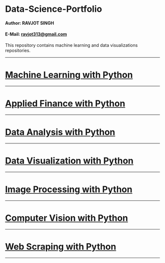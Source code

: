# Data-Science-Portfolio

#### Author: RAVJOT SINGH

#### E-Mail: ravjot313@gmail.com


This repository contains machine learning and data visualizations repositories.

------------------------------------------------------------------------------------

# [Machine Learning with Python](https://github.com/Ravjot03/Machine-Learning-with-Python)

------------------------------------------------------------------------------------

# [Applied Finance with Python]() 

------------------------------------------------------------------------------------

# [Data Analysis with Python](https://github.com/Ravjot03/Merging-DataFrames-with-pandas)

------------------------------------------------------------------------------------

# [Data Visualization with Python](https://github.com/Ravjot03/Data-Visualization-with-Python)

------------------------------------------------------------------------------------

# [Image Processing with Python](https://github.com/Ravjot03/Image-Processing)

------------------------------------------------------------------------------------

# [Computer Vision with Python](https://github.com/Ravjot03/Computer-Vision-with-Python)

------------------------------------------------------------------------------------

# [Web Scraping with Python](https://github.com/Ravjot03/Selenium-with-Python)

------------------------------------------------------------------------------------
